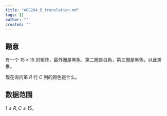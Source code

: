 ```yaml
---
title: "ABC264_B_translation.md"
tags: []
author: ""
created: ""
---
```



## 题意

有一个 $15 \times 15$ 的矩阵，最外圈是黑色，第二圈是白色，第三圈是黑色，以此类推。

现在询问第 $R$ 行 $C$ 列的颜色是什么。

## 数据范围

$1 \le R,C \le 15$。

